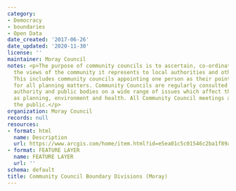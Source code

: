 ```yaml
---
category:
- Democracy
- boundaries
- Open Data
date_created: '2017-06-26'
date_updated: '2020-11-30'
license: ''
maintainer: Moray Council
notes: <p>The purpose of community councils is to ascertain, co-ordinate and express
  the views of the community it represents to local authorities and other pubic bodies.
  This includes community councils appointing one person as their point of contact
  for all planning matters. Community Councils are regularly consulted by the local
  authority and public bodies on a wide range of issues which affect their area, such
  as planning, environment and health. All Community Council meetings are open to
  the public.</p>
organization: Moray Council
records: null
resources:
- format: html
  name: Description
  url: https://www.arcgis.com/home/item.html?id=e5ea01c5c01546c2ba1f89ae3e792010
- format: FEATURE LAYER
  name: FEATURE LAYER
  url: ''
schema: default
title: Community Council Boundary Divisions (Moray)
---
```

